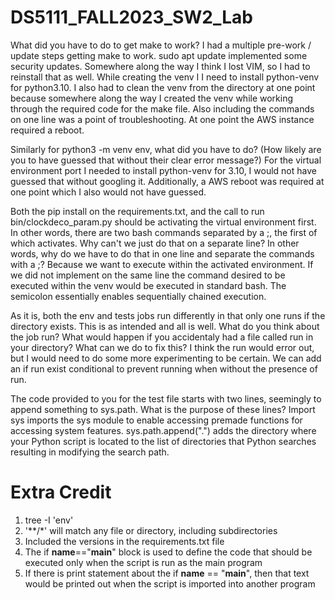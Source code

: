 # DS5111_FALL2023_SW2_Lab
What did you have to do to get make to work? I had a multiple pre-work / update steps getting make to work. sudo apt update implemented some security updates. Somewhere along the way I think I lost VIM, so I had to reinstall that as well. While creating the venv I I need to install python-venv for python3.10. I also had to clean the venv from the directory at one point because somewhere along the way I created the venv while working through the required code for the make file. Also including the commands on one line was a point of troubleshooting. At one point the AWS instance required a reboot.

Similarly for python3 -m venv env, what did you have to do? (How likely are you to have guessed that without their clear error message?) For the virtual environment port I needed to install python-venv for 3.10, I would not have guessed that without googling it. Additionally, a AWS reboot was required at one point which I also would not have guessed.

Both the pip install on the requirements.txt, and the call to run bin/clockdeco_param.py should be activating the virtual environment first. In other words, there are two bash commands separated by a ;, the first of which activates. Why can't we just do that on a separate line? In other words, why do we have to do that in one line and separate the commands with a ;? Because we want to execute within the activated environment. If we did not implement on the same line the command desired to be executed within the venv would be executed in standard bash. The semicolon essentially enables sequentially chained execution.

As it is, both the env and tests jobs run differently in that only one runs if the directory exists. This is as intended and all is well. What do you think about the job run? What would happen if you accidentaly had a file called run in your directory? What can we do to fix this? I think the run would error out, but I would need to do some more experimenting to be certain. We can add an if run exist conditional to prevent running when without the presence of run.

The code provided to you for the test file starts with two lines, seemingly to append something to sys.path. What is the purpose of these lines? Import sys imports the sys module to enable accessing premade functions for accessing system features. sys.path.append(".") adds the directory where your Python script is located to the list of directories that Python searches resulting in modifying the search path.

# Extra Credit
1. tree -I 'env'
2. '**/*' will match any file or directory, including subdirectories
3. Included the versions in the requirements.txt file
4. The if __name__=="__main__" block is used to define the code that should be executed only when the script is run as the main program
5. If there is print statement about the if __name__ == "__main__", then that text would be printed out when the script is imported into another program
